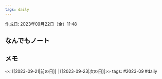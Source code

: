 ```yaml
---
tags: daily
---
```


作成日: 2023年09月22日（金）11:48

## なんでもノート

## メモ


<< [[2023-09-21|前の日]] | [[2023-09-23|次の日]]>>
tags: #2023-09 #daily